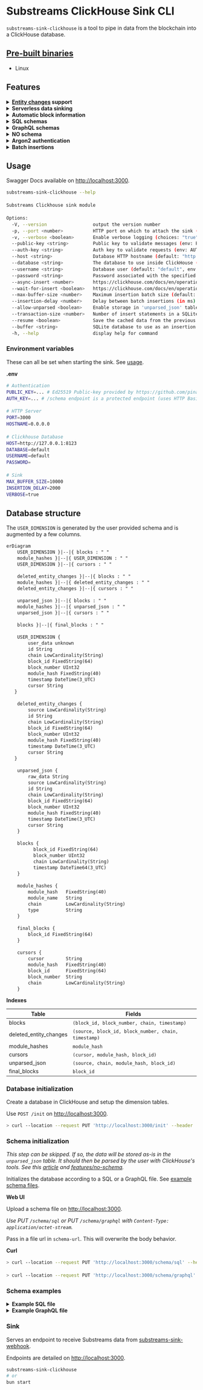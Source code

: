 # Substreams ClickHouse Sink CLI

`substreams-sink-clickhouse` is a tool to pipe in data from the blockchain into a ClickHouse database.

## [Pre-built binaries](https://github.com/pinax-network/substreams-sink-clickhouse/releases)

- Linux

## Features

<details>
<summary><b><a href="https://crates.io/crates/substreams-entity-change/">Entity changes</a> support</b></summary>

Support for these entity change operations:

- `OPERATION_CREATE`: The received entity changes are directly inserted into ClickHouse according to a provided [schema](#schema-initialization).

- `OPERATION_UPDATE`: By default, updates are treated as new items. This allows to build an history of every transactions. If required, previous records can be replaced by specifying the engine as `ReplacingMergeTree`. See this [article](https://clickhouse.com/docs/en/guides/developer/deduplication#using-replacingmergetree-for-upserts).

- `OPERATION_DELETE`: Entity changes are not actually deleted from the database. Again, this allows to build an history of every transactions. The deleted fields are inserted into `deleted_entity_changes`. This table can then be used to filter out deleted data if required.

</details>

<details>
<summary><b>Serverless data sinking</b></summary>

By using this sink with [substreams-sink-webhook](https://github.com/pinax-network/substreams-sink-webhook), data from any substreams is available in ClickHouse easily.

</details>

<details>
<summary><b>Automatic block information</b></summary>

Data for each block is stored alongside every record. The fields and their structure can be found in the [database structure](#database-structure).

</details>

<details>
<summary><b>SQL schemas</b></summary>

A schema can be passed in to define the end table for substreams data. It will be extended as described in the [database structure](#database-structure).

They can be set according to the steps in [database initialization](#database-initialization).

</details>

<details>
<summary><b>GraphQL schemas</b></summary>

[TheGraph's GraphQL entity](https://thegraph.com/docs/en/developing/creating-a-subgraph/#defining-entities) schemas can be passed in to define the end table for substreams data. See [database initialization](#database-initialization).

They are converted to SQL following these rules before being executed. The available types are defined [here](https://thegraph.com/docs/en/developing/creating-a-subgraph/#graphql-supported-scalars).

| GraphQL data type | ClickHouse equivalent |
| ----------------- | --------------------- |
| `Bytes`           | `String`              |
| `String`          | `String`              |
| `Boolean`         | `boolean`             |
| `Int`             | `Int32`               |
| `BigInt`          | `String`              |
| `BigDecimal`      | `String`              |
| `Float`           | `Float64`             |
| `ID`              | `String`              |

</details>

<details>
<summary><b>NO schema</b></summary>

No schema is required to store data in ClickHouse. Everything can be stored in `unparsed_json` (see [database structure](#database-structure)).

The user **must** build custom [views](https://clickhouse.com/docs/en/guides/developer/cascading-materialized-views) to transform the data according to their needs. Further details are available in [ClickHouse's documentation](https://clickhouse.com/docs/en/integrations/data-formats/json#using-materialized-views).

### Example:

This `MaterializedView` will store every key found in the substreams provided data in the `substreams_keys` table.

```sql
CREATE TABLE substreams_keys (
	source String,
	keys   Array(String),
)
ENGINE MergeTree
ORDER BY (source)
```

```sql
CREATE MATERIALIZED VIEW substreams_keys_mv
TO substreams_keys
AS
SELECT source, JSONExtractKeys(raw_data) AS keys
FROM unparsed_json
```

```bash
substreams-sink-clickhouse --allow-unparsed true
```

</details>

<details>
<summary><b>Argon2 authentication</b></summary>

Password protected endpoints. Set `AUTH_KEY` in [`.env`](#environment-variables) to enable authentication.

No `AUTH_KEY` will skip authentication checks.

Generate a hash with [`POST http://localhost:3000/hash`](http://localhost:3000/#operations-Usage-post_hash) and set password in `Authorization` header: `Bearer <password>`.

</details>

<details>
<summary><b>Batch insertions</b></summary>

While the data coming from `substreams-sink-webhook` is fast, it is not suited to be directly inserted into ClickHouse. The sink receives many entity changes per second (> 100/s) but [ClickHouse is designed to handle one insertion per second](https://clickhouse.com/docs/en/cloud/bestpractices/bulk-inserts#:~:text=Regardless%20of%20the%20size%20of,one%20insert%20query%20per%20second.). Therefore, the entity changes are locally batched before being sent to ClickHouse. This behavior can be customized via the `--max-buffer-size` and `--insertion-delay` flags (See [usage](#usage)).

The data is buffered in memory while the insertion logic is handled by a [p-queue](https://github.com/sindresorhus/p-queue). The control flow for any incoming entity change is described by the following diagram.

<img src="./docs/handle-sink-request-queue-flow.png" style="max-width: 400px;">

</details>

## Usage

Swagger Docs available on [http://localhost:3000](http://localhost:3000).

```bash
substreams-sink-clickhouse --help

Substreams Clickhouse sink module

Options:
  -V, --version                 output the version number
  -p, --port <number>           HTTP port on which to attach the sink (default: "3000", env: PORT)
  -v, --verbose <boolean>       Enable verbose logging (choices: "true", "false", default: "pretty", env: VERBOSE)
  --public-key <string>         Public key to validate messages (env: PUBLIC_KEY)
  --auth-key <string>           Auth key to validate requests (env: AUTH_KEY)
  --host <string>               Database HTTP hostname (default: "http://localhost:8123", env: HOST)
  --database <string>           The database to use inside ClickHouse (default: "default", env: DATABASE)
  --username <string>           Database user (default: "default", env: USERNAME)
  --password <string>           Password associated with the specified username (default: "", env: PASSWORD)
  --async-insert <number>       https://clickhouse.com/docs/en/operations/settings/settings#async-insert (choices: "0", "1", default: 1, env: ASYNC_INSERT)
  --wait-for-insert <boolean>   https://clickhouse.com/docs/en/operations/settings/settings#wait-for-async-insert (choices: "0", "1", default: 0, env: WAIT_FOR_INSERT)
  --max-buffer-size <number>    Maximum insertion batch size (default: 10_000, env: MAX_BUFFER_SIZE)
  --insertion-delay <number>    Delay between batch insertions (in ms) (default: 2000, env: INSERTION_DELAY)
  --allow-unparsed <boolean>    Enable storage in 'unparsed_json' table (default: false, env: ALLOW_UNPARSED)
  --transaction-size <number>   Number of insert statements in a SQLite transaction (default: 50, env: TRANSACTION_SIZE)
  --resume <boolean>            Save the cached data from the previous process into ClickHouse (default: true, env: RESUME)
  --buffer <string>             SQLite database to use as an insertion buffer. Use ':memory:' to make it volatile. (default: buffer.db, env: BUFFER)
  -h, --help                    display help for command
```

### Environment variables

These can all be set when starting the sink. See [usage](#usage).

**.env**

```bash
# Authentication
PUBLIC_KEY=... # Ed25519 Public-key provided by https://github.com/pinax-network/substreams-sink-webhook
AUTH_KEY=... # /schema endpoint is a protected endpoint (uses HTTP Basic authentication)

# HTTP Server
PORT=3000
HOSTNAME=0.0.0.0

# Clickhouse Database
HOST=http://127.0.0.1:8123
DATABASE=default
USERNAME=default
PASSWORD=

# Sink
MAX_BUFFER_SIZE=10000
INSERTION_DELAY=2000
VERBOSE=true
```

## Database structure

The `USER_DIMENSION` is generated by the user provided schema and is augmented by a few columns.

```mermaid
erDiagram
    USER_DIMENSION }|--|{ blocks : " "
    module_hashes }|--|{ USER_DIMENSION : " "
    USER_DIMENSION }|--|{ cursors : " "

    deleted_entity_changes }|--|{ blocks : " "
    module_hashes }|--|{ deleted_entity_changes : " "
    deleted_entity_changes }|--|{ cursors : " "

    unparsed_json }|--|{ blocks : " "
    module_hashes }|--|{ unparsed_json : " "
    unparsed_json }|--|{ cursors : " "

    blocks }|--|{ final_blocks : " "

    USER_DIMENSION {
        user_data unknown
        id String
        chain LowCardinality(String)
        block_id FixedString(64)
        block_number UInt32
        module_hash FixedString(40)
        timestamp DateTime(3_UTC)
        cursor String
   }

    deleted_entity_changes {
        source LowCardinality(String)
        id String
        chain LowCardinality(String)
        block_id FixedString(64)
        block_number UInt32
        module_hash FixedString(40)
        timestamp DateTime(3_UTC)
        cursor String
   }

    unparsed_json {
        raw_data String
        source LowCardinality(String)
        id String
        chain LowCardinality(String)
        block_id FixedString(64)
        block_number UInt32
        module_hash FixedString(40)
        timestamp DateTime(3_UTC)
        cursor String
    }

    blocks {
          block_id FixedString(64)
          block_number UInt32
          chain LowCardinality(String)
          timestamp DateTime64(3_UTC)
    }

    module_hashes {
        module_hash   FixedString(40)
        module_name   String
        chain         LowCardinality(String)
        type          String
    }

    final_blocks {
        block_id FixedString(64)
    }

    cursors {
        cursor        String
        module_hash   FixedString(40)
        block_id      FixedString(64)
        block_number  String
        chain         LowCardinality(String)
    }
```

**Indexes**

| Table                  | Fields                                               |
| ---------------------- | ---------------------------------------------------- |
| blocks                 | `(block_id, block_number, chain, timestamp)`         |
| deleted_entity_changes | `(source, block_id, block_number, chain, timestamp)` |
| module_hashes          | `module_hash`                                        |
| cursors                | `(cursor, module_hash, block_id)`                    |
| unparsed_json          | `(source, chain, module_hash, block_id)`             |
| final_blocks           | `block_id`                                           |

### Database initialization

Create a database in ClickHouse and setup the dimension tables.

Use `POST /init` on [http://localhost:3000](http://localhost:3000).

```bash
> curl --location --request PUT 'http://localhost:3000/init' --header 'Authorization: Bearer <AUTH_KEY>
```

### Schema initialization

_This step can be skipped. If so, the data will be stored as-is in the `unparsed_json` table. It should then be parsed by the user with ClickHouse's tools. See this [article](https://clickhouse.com/docs/en/integrations/data-formats/json#using-materialized-views) and [features/no-schema](#features)._

Initializes the database according to a SQL or a GraphQL file. See [example schema files](#schema-examples).

**Web UI**

Upload a schema file on [http://localhost:3000](http://localhost:3000).

_Use PUT `/schema/sql` or PUT `/schema/graphql` with `Content-Type: application/octet-stream`._

Pass in a file url in `schema-url`. This will overwrite the body behavior.

**Curl**

```bash
> curl --location --request PUT 'http://localhost:3000/schema/sql' --header 'Authorization: Bearer <AUTH_KEY>' --header 'Content-Type: application/json' --data-raw '<SQL_INSTRUCTIONS>'

> curl --location --request PUT 'http://localhost:3000/schema/graphql' --header 'Authorization: Bearer <AUTH_KEY>' --header 'Content-Type: application/json' --data-raw '<GRAPHQL_ENTITY>'
```

### Schema examples

<details>
<summary><b>Example SQL file</b></summary>

```sql
CREATE TABLE IF NOT EXISTS contracts (
    address  FixedString(40),
    name     String,
    symbol   String,
    decimals UInt8
)
ENGINE = ReplacingMergeTree
ORDER BY (address)
```

</details>

<details>
<summary><b>Example GraphQL file</b></summary>

```graphql
type Contracts @entity {
  id: ID!
  address: String!
  name: String
  symbol: String
  decimals: BigInt
}
```

</details>

### Sink

Serves an endpoint to receive Substreams data from [substreams-sink-webhook](https://github.com/pinax-network/substreams-sink-webhook).

Endpoints are detailed on [http://localhost:3000](http://localhost:3000).

```bash
substreams-sink-clickhouse
# or
bun start
```
